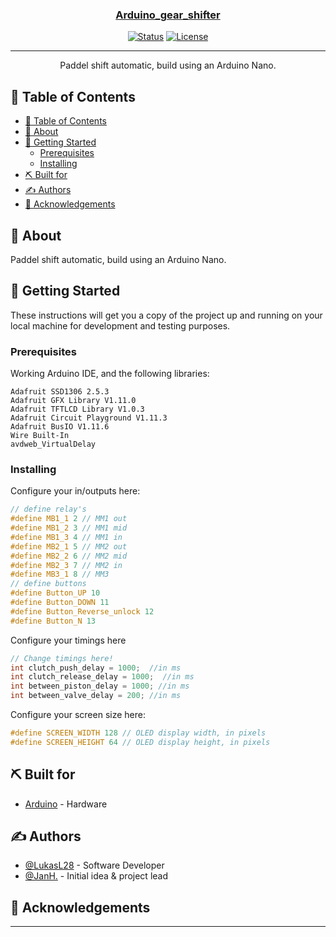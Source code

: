 <p align="center">
  <a href="" rel="noopener">

</p>

<h3 align="center">Arduino_gear_shifter</h3>

<div align="center">

[![Status](https://img.shields.io/badge/status-active-success.svg)]()
[![License](https://img.shields.io/badge/license-MIT-blue.svg)](/LICENSE)

</div>

---

<p align="center"> Paddel shift automatic, build using an Arduino Nano.
    <br> 
</p>

## 📝 Table of Contents

- [📝 Table of Contents](#-table-of-contents)
- [🧐 About ](#-about-)
- [🏁 Getting Started ](#-getting-started-)
  - [Prerequisites](#prerequisites)
  - [Installing](#installing)
- [⛏️ Built for ](#️-built-for-)
- [✍️ Authors ](#️-authors-)
- [🎉 Acknowledgements ](#-acknowledgements-)

## 🧐 About <a name = "about"></a>

Paddel shift automatic, build using an Arduino Nano.

## 🏁 Getting Started <a name = "getting_started"></a>

These instructions will get you a copy of the project up and running on your local machine for development and testing purposes.

### Prerequisites

Working Arduino IDE, and the following libraries:

```
Adafruit SSD1306 2.5.3
Adafruit GFX Library V1.11.0
Adafruit TFTLCD Library V1.0.3
Adafruit Circuit Playground V1.11.3
Adafruit BusIO V1.11.6
Wire Built-In
avdweb_VirtualDelay
```

### Installing

Configure your in/outputs here:

```C++
// define relay's 
#define MB1_1 2 // MM1 out
#define MB1_2 3 // MM1 mid
#define MB1_3 4 // MM1 in
#define MB2_1 5 // MM2 out
#define MB2_2 6 // MM2 mid
#define MB2_3 7 // MM2 in
#define MB3_1 8 // MM3
// define buttons
#define Button_UP 10
#define Button_DOWN 11
#define Button_Reverse_unlock 12
#define Button_N 13
```

Configure your timings here

```C++
// Change timings here!
int clutch_push_delay = 1000;  //in ms
int clutch_release_delay = 1000;  //in ms
int between_piston_delay = 1000; //in ms
int between_valve_delay = 200; //in ms
```

Configure your screen size here:

```C++
#define SCREEN_WIDTH 128 // OLED display width, in pixels
#define SCREEN_HEIGHT 64 // OLED display height, in pixels
```

## ⛏️ Built for <a name = "built_for"></a>

- [Arduino](https://www.arduino.cc/) - Hardware

## ✍️ Authors <a name = "authors"></a>

- [@LukasL28](https://github.com/LukasL28) - Software Developer
- [@JanH.](https://github.com/JanH75) - Initial idea & project lead

## 🎉 Acknowledgements <a name = "acknowledgement"></a>

- --

